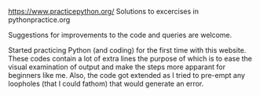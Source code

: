 https://www.practicepython.org/
Solutions to excercises in pythonpractice.org

Suggestions for improvements to the code and queries are welcome.

Started practicing Python (and coding) for the first time with this website. These codes contain a lot of extra lines the purpose of which is to ease the visual examination of output and make the steps more apparant for beginners like me. Also, the code got extended as I tried to pre-empt any loopholes (that I could fathom) that would generate an error.

